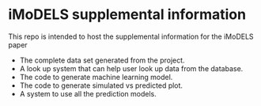 # iMoDELS supplemental information

This repo is intended to host the supplemental information for the iMoDELS paper
- The complete data set generated from the project.
- A look up system that can help user look up data from the database.
- The code to generate machine learning model.
- The code to generate simulated vs predicted plot.
- A system to use all the prediction models.
